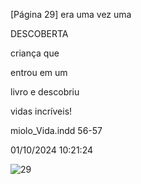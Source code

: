 [Página 29]
era uma vez uma

DESCOBERTA

criança que

entrou em um

livro e descobriu

vidas incríveis!

miolo_Vida.indd 56-57


01/10/2024 10:21:24

![29](./img/page_29-01.jpg)

